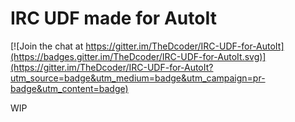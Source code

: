 # IRC UDF made for AutoIt

[![Join the chat at https://gitter.im/TheDcoder/IRC-UDF-for-AutoIt](https://badges.gitter.im/TheDcoder/IRC-UDF-for-AutoIt.svg)](https://gitter.im/TheDcoder/IRC-UDF-for-AutoIt?utm_source=badge&utm_medium=badge&utm_campaign=pr-badge&utm_content=badge)

WIP
